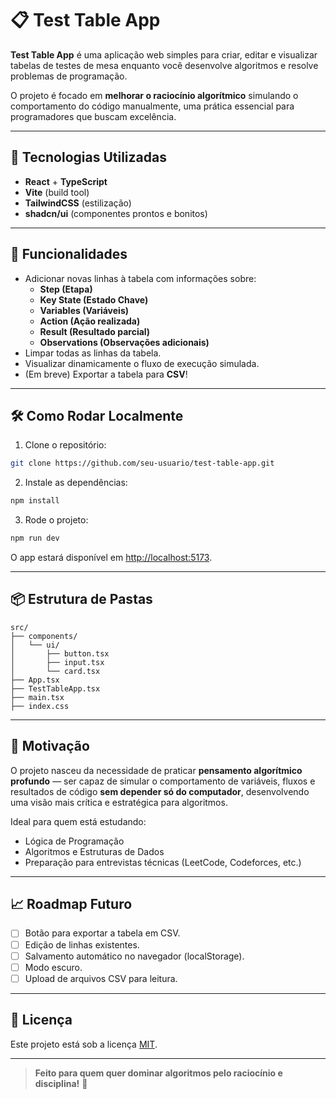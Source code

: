 # 📋 Test Table App

**Test Table App** é uma aplicação web simples para criar, editar e visualizar tabelas de testes de mesa enquanto você desenvolve algoritmos e resolve problemas de programação.

O projeto é focado em **melhorar o raciocínio algorítmico** simulando o comportamento do código manualmente, uma prática essencial para programadores que buscam excelência.

---

## 🚀 Tecnologias Utilizadas

- **React** + **TypeScript**
- **Vite** (build tool)
- **TailwindCSS** (estilização)
- **shadcn/ui** (componentes prontos e bonitos)

---

## 🌟 Funcionalidades

- Adicionar novas linhas à tabela com informações sobre:
  - **Step (Etapa)**
  - **Key State (Estado Chave)**
  - **Variables (Variáveis)**
  - **Action (Ação realizada)**
  - **Result (Resultado parcial)**
  - **Observations (Observações adicionais)**
- Limpar todas as linhas da tabela.
- Visualizar dinamicamente o fluxo de execução simulada.
- (Em breve) Exportar a tabela para **CSV**!

---

## 🛠️ Como Rodar Localmente

1. Clone o repositório:

```bash
git clone https://github.com/seu-usuario/test-table-app.git
```

2. Instale as dependências:

```bash
npm install
```

3. Rode o projeto:

```bash
npm run dev
```

O app estará disponível em [http://localhost:5173](http://localhost:5173).

---

## 📦 Estrutura de Pastas

```
src/
├── components/
│   └── ui/
│       ├── button.tsx
│       ├── input.tsx
│       └── card.tsx
├── App.tsx
├── TestTableApp.tsx
├── main.tsx
├── index.css
```

---

## 🧐 Motivação

O projeto nasceu da necessidade de praticar **pensamento algorítmico profundo** — ser capaz de simular o comportamento de variáveis, fluxos e resultados de código **sem depender só do computador**, desenvolvendo uma visão mais crítica e estratégica para algoritmos.

Ideal para quem está estudando:
- Lógica de Programação
- Algoritmos e Estruturas de Dados
- Preparação para entrevistas técnicas (LeetCode, Codeforces, etc.)

---

## 📈 Roadmap Futuro

- [ ] Botão para exportar a tabela em CSV.
- [ ] Edição de linhas existentes.
- [ ] Salvamento automático no navegador (localStorage).
- [ ] Modo escuro.
- [ ] Upload de arquivos CSV para leitura.

---

## 📄 Licença

Este projeto está sob a licença [MIT](LICENSE).

---

> **Feito para quem quer dominar algoritmos pelo raciocínio e disciplina!** 🚀
